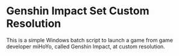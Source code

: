 # Genshin Impact Set Custom Resolution

This is a simple Windows batch script to launch a game from game developer miHoYo, called Genshin Impact, at custom resolution.
